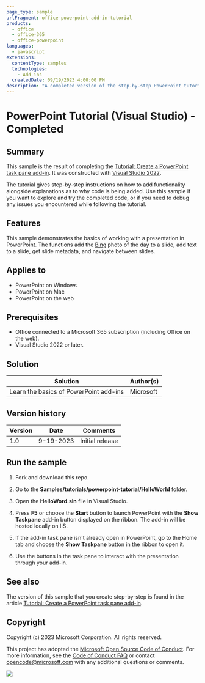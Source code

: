 ```yaml
---
page_type: sample
urlFragment: office-powerpoint-add-in-tutorial
products:
  - office
  - office-365
  - office-powerpoint
languages:
  - javascript
extensions:
  contentType: samples
  technologies:
    - Add-ins
  createdDate: 09/19/2023 4:00:00 PM
description: "A completed version of the step-by-step PowerPoint tutorial hosted on learn.microsoft.com."
---
```


# PowerPoint Tutorial (Visual Studio) - Completed

## Summary

This sample is the result of completing the [Tutorial: Create a PowerPoint task pane add-in](https://learn.microsoft.com/office/dev/add-ins/tutorials/powerpoint-tutorial?tabs=visualstudio). It was constructed with [Visual Studio 2022](https://learn.microsoft.com/office/dev/add-ins/develop/develop-add-ins-visual-studio).

The tutorial gives step-by-step instructions on how to add functionality alongside explanations as to why code is being added. Use this sample if you want to explore and try the completed code, or if you need to debug any issues you encountered while following the tutorial.

## Features

This sample demonstrates the basics of working with a presentation in PowerPoint. The functions add the [Bing](https://www.bing.com) photo of the day to a slide, add text to a slide, get slide metadata, and navigate between slides.

## Applies to

- PowerPoint on Windows
- PowerPoint on Mac
- PowerPoint on the web

## Prerequisites

- Office connected to a Microsoft 365 subscription (including Office on the web).
- Visual Studio 2022 or later.

## Solution

| Solution | Author(s) |
|----------|-----------|
| Learn the basics of PowerPoint add-ins | Microsoft |

## Version history

| Version  | Date | Comments |
|----------|------|----------|
| 1.0 | 9-19-2023 | Initial release |

## Run the sample

1. Fork and download this repo.

1. Go to the **Samples/tutorials/powerpoint-tutorial/HelloWorld** folder.

1. Open the **HelloWord.sln** file in Visual Studio.

1. Press **F5** or choose the **Start** button to launch PowerPoint with the **Show Taskpane** add-in button displayed on the ribbon. The add-in will be hosted locally on IIS.

1. If the add-in task pane isn't already open in PowerPoint, go to the Home tab and choose the **Show Taskpane** button in the ribbon to open it.

1. Use the buttons in the task pane to interact with the presentation through your add-in.

## See also

The version of this sample that you create step-by-step is found in the article [Tutorial: Create a PowerPoint task pane add-in](https://learn.microsoft.com/office/dev/add-ins/tutorials/powerpoint-tutorial?tabs=visualstudio).

## Copyright

Copyright (c) 2023 Microsoft Corporation. All rights reserved.

This project has adopted the [Microsoft Open Source Code of Conduct](https://opensource.microsoft.com/codeofconduct/). For more information, see the [Code of Conduct FAQ](https://opensource.microsoft.com/codeofconduct/faq/) or contact [opencode@microsoft.com](mailto:opencode@microsoft.com) with any additional questions or comments.

<img src="https://pnptelemetry.azurewebsites.net/pnp-officeaddins/samples/office-powerpoint-add-in-tutorial" />